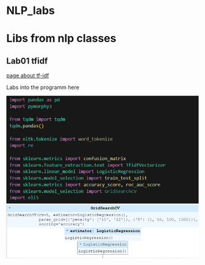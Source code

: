 # NLP_labs
<h1>Libs from nlp classes</h1>
<h2>Lab01 tfidf</h2>
<a href="https://habr.com/ru/companies/otus/articles/755772/">page about tf-idf</a>
<p>Labs into the programm here</p>
<img src="./img/lab01_libs.png">
<img src="./img/greed_search_lab01.png">